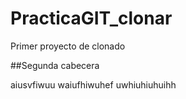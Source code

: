 # PracticaGIT_clonar

Primer proyecto de clonado

##Segunda cabecera

aiusvfiwuu waiufhiwuhef uwhiuhiuhuihh
